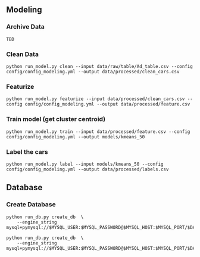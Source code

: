

## Modeling

### Archive Data
```Shell
TBD
```

### Clean Data
```shell
python run_model.py clean --input data/raw/table/Ad_table.csv --config config/config_modeling.yml --output data/processed/clean_cars.csv
```

### Featurize
```shell
python run_model.py featurize --input data/processed/clean_cars.csv --config config/config_modeling.yml --output data/processed/feature.csv
```

### Train model (get cluster centroid)
```shell
python run_model.py train --input data/processed/feature.csv --config config/config_modeling.yml --output models/kmeans_50    
```

### Label the cars
```shell
python run_model.py label --input models/kmeans_50 --config config/config_modeling.yml --output data/processed/labels.csv
```

## Database
### Create Database

```shell
python run_db.py create_db  \
    --engine_string mysql+pymysql://$MYSQL_USER:$MYSQL_PASSWORD@$MYSQL_HOST:$MYSQL_PORT/$DATABASE_NAME
```

```shell
python run_db.py create_db  \
    --engine_string mysql+pymysql://$MYSQL_USER:$MYSQL_PASSWORD@$MYSQL_HOST:$MYSQL_PORT/$DATABASE_NAME
```